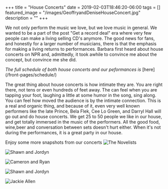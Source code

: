 +++
title =  "House Concerts"
date = 2019-02-03T18:46:20-06:00
tags = []
featured_image = "/images/GeoffryandDeniseHouseConcert.jpg"
description = ""
+++

We not only perform the music we love, but we love music in general. We wanted to be a part of the post "Get a record deal" era where very few people can make a living selling CD's anymore. The good news for fans, and honestly for a larger number of musicians, there is that the emphasis for making a living returns to performances. Barbara first heard about house concerts on NPR and, admittedly, it took awhile to convince me about the concept, but convince me she did.
<!-- more -->

_The full schedule of both house concerts and our peformances is_ [here] (/front-pages/schedule/)

The great thing about house concerts is how intimate they are. You are right there, not tens or even hundreds of feet away. The can feel when you are tapping your foot, laughing a little at some humor in the song, sing along. You can feel how moved the audience is by the intimate connection. This is a real and organic thing, and because of it, even very well known performers like the late Prince, Bela Flek, Cee Lo Green, and Darryl Hall will go out and do house concerts. We get 25 to 50 people we like in our house, and get totally immersed in the music of the performers. All the good food, wine,beer and conversation between sets doesn't hurt either. When it's not during the performances, it is a great party in our house.

Enjoy some more snapshots from our concerts
![The Novelists](/images/thenovelists2.jpeg "The Novelists")

![Shawn and Jordyn](/images/flagship-romance-1500.jpg "Flagship Romance")

![Cameron and Ryan](/images/ryanhood-and-us-1500.jpg "Ryanhood")

![Shawn and Jordyn](/images/shawn-jordyn-outside.jpg "Outside!")

![Jackie Allen](/images/jackie_allen.jpg "Jackie Allen")
